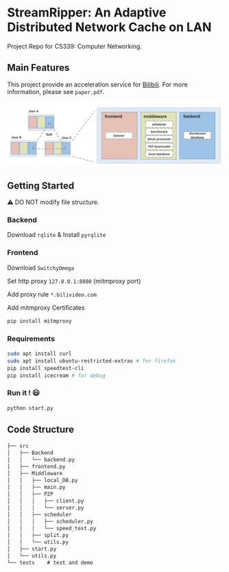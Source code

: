 # StreamRipper: An Adaptive Distributed Network Cache on LAN
Project Repo for CS339: Computer Networking.

## Main Features

This project provide an acceleration service for [Bilibili](https://www.bilibili.com). For more information, please see `paper.pdf`.

![](./asset/structure.png)

## Getting Started

:warning: DO NOT modify file structure.

### Backend

Download `rqlite`  & Install `pyrqlite`

### Frontend

Download `SwitchyOmega`

Set http proxy `127.0.0.1:8080` (mitmproxy port)

Add proxy rule `*.bilivideo.com`

Add mitmproxy Certificates

```bash
pip install mitmproxy
```

### Requirements

```bash
sudo apt install curl
sudo apt install ubuntu-restricted-extras # for firefox
pip install speedtest-cli
pip install icecream # for debug
```

### Run it ! :smiley:

```python
python start.py
```

## Code Structure

```
├── src
│   ├── Backend
│   │   └── backend.py
│   ├── frontend.py
│   ├── Middleware
│   │   ├── local_DB.py
│   │   ├── main.py
│   │   ├── P2P
│   │   │   ├── client.py
│   │   │   └── server.py
│   │   ├── scheduler
│   │   │   ├── scheduler.py
│   │   │   └── speed_test.py
│   │   ├── split.py
│   │   └── utils.py
│   ├── start.py
│   └── utils.py
└── tests    # test and demo
```